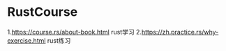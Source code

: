 # RustCourse

1.https://course.rs/about-book.html rust学习
2.https://zh.practice.rs/why-exercise.html rust练习